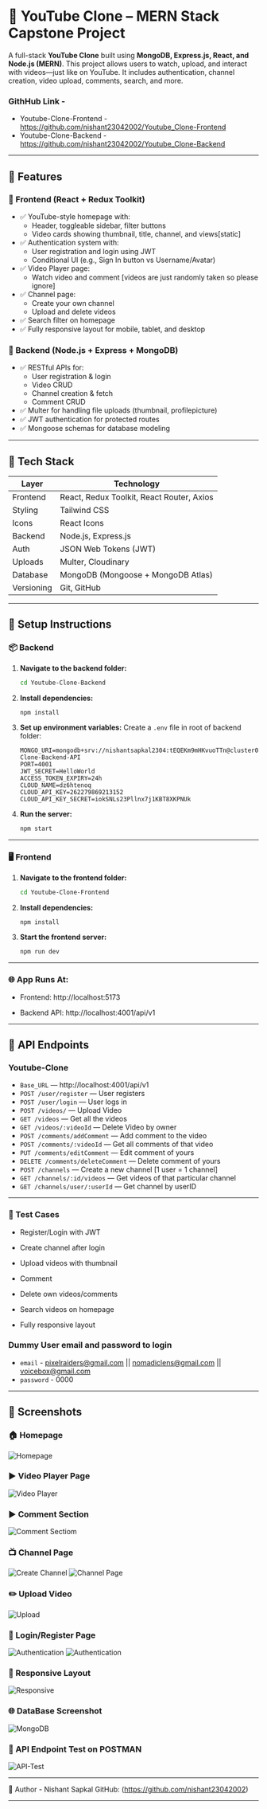 # 🎥 YouTube Clone – MERN Stack Capstone Project

A full-stack **YouTube Clone** built using **MongoDB, Express.js, React, and Node.js (MERN)**. This project allows users to watch, upload, and interact with videos—just like on YouTube. It includes authentication, channel creation, video upload, comments, search, and more.


### GithHub Link - 
- Youtube-Clone-Frontend - https://github.com/nishant23042002/Youtube_Clone-Frontend
- Youtube-Clone-Backend - https://github.com/nishant23042002/Youtube_Clone-Backend
---

## 🚀 Features

### 🔸 Frontend (React + Redux Toolkit)
- ✅ YouTube-style homepage with:
  - Header, toggleable sidebar, filter buttons
  - Video cards showing thumbnail, title, channel, and views[static]
- ✅ Authentication system with:
  - User registration and login using JWT
  - Conditional UI (e.g., Sign In button vs Username/Avatar)
- ✅ Video Player page:
  - Watch video and comment [videos are just randomly taken so please ignore]
- ✅ Channel page:
  - Create your own channel
  - Upload and delete videos
- ✅ Search filter on homepage
- ✅ Fully responsive layout for mobile, tablet, and desktop

### 🔸 Backend (Node.js + Express + MongoDB)
- ✅ RESTful APIs for:
  - User registration & login
  - Video CRUD
  - Channel creation & fetch
  - Comment CRUD
- ✅ Multer for handling file uploads (thumbnail, profilepicture)
- ✅ JWT authentication for protected routes
- ✅ Mongoose schemas for database modeling

---


## 🧰 Tech Stack

| Layer       | Technology                                  |
|-------------|---------------------------------------------|
| Frontend    | React, Redux Toolkit, React Router, Axios   |
| Styling     | Tailwind CSS                                |
| Icons       | React Icons                                 |
| Backend     | Node.js, Express.js                         |
| Auth        | JSON Web Tokens (JWT)                       |
| Uploads     | Multer, Cloudinary                          |
| Database    | MongoDB (Mongoose + MongoDB Atlas)          |
| Versioning  | Git, GitHub                                 |

---




## 🔧 Setup Instructions

### 📦 Backend

1. **Navigate to the backend folder:**
    ```bash
    cd Youtube-Clone-Backend
    ```

2. **Install dependencies:**
    ```bash
    npm install
    ```

3. **Set up environment variables:**
    Create a `.env` file in root of backend folder:
    ```.env
    MONGO_URI=mongodb+srv://nishantsapkal2304:tEQEKm9mHKvuoTTn@cluster0.opnffpy.mongodb.net/Youtube-Clone-Backend-API
    PORT=4001
    JWT_SECRET=HelloWorld
    ACCESS_TOKEN_EXPIRY=24h
    CLOUD_NAME=dz6htenoq
    CLOUD_API_KEY=262279869213152
    CLOUD_API_KEY_SECRET=iokSNLs23Pllnx7j1KBT8XKPNUk
    ```

4. **Run the server:**
    ```bash
    npm start
    ```

---

### 🖥️ Frontend

1. **Navigate to the frontend folder:**
    ```bash
    cd Youtube-Clone-Frontend
    ```

2. **Install dependencies:**
    ```bash
    npm install
    ```

3. **Start the frontend server:**
    ```bash
    npm run dev
    ```

---



### 🌐 App Runs At:
- Frontend: http://localhost:5173

- Backend API: http://localhost:4001/api/v1


---

## 📡 API Endpoints

###  Youtube-Clone
- `Base_URL` — http://localhost:4001/api/v1
- `POST /user/register` — User registers
- `POST /user/login` — User logs in
- `POST /videos/` — Upload Video
- `GET /videos` — Get all the videos
- `GET /videos/:videoId` — Delete Video by owner
- `POST /comments/addComment` — Add comment to the video
- `POST /comments/:videoId` — Get all comments of that video
- `PUT /comments/editComment` — Edit comment of yours
- `DELETE /comments/deleteComment` — Delete comment of yours
- `POST /channels` — Create a new channel [1 user = 1 channel]
- `GET /channels/:id/videos` — Get videos of that particular channel
- `GET /channels/user/:userId` — Get channel by userID


---


### 🧪 Test Cases
 - Register/Login with JWT

 - Create channel after login

 - Upload videos with thumbnail

 - Comment

 - Delete own videos/comments

 - Search videos on homepage

 - Fully responsive layout


### Dummy User email and password to login
 - `email` - pixelraiders@gmail.com  || nomadiclens@gmail.com || voicebox@gmail.com 
 - `password` - 0000


---




## 📁 Screenshots

### 🏠 Homepage
![Homepage](./screenshots/homepage.png)

### ▶️ Video Player Page
![Video Player](./screenshots/videoDetails.png)

### ▶️ Comment Section
![Comment Sectiom](./screenshots/commentSection.png)

### 📺 Channel Page
![Create Channel](./screenshots/createChannel.png)
![Channel Page](./screenshots/channelPage.png)

### ✏️ Upload Video
![Upload](./screenshots/upload%20video.png)

### 🔐 Login/Register Page
![Authentication](./screenshots/register.png)
![Authentication](./screenshots/login.png)

### 📱 Responsive Layout
![Responsive](./screenshots/responsive.png)

### 🌐 DataBase Screenshot
![MongoDB](./screenshots/responsive.png)

### 📱 API Endpoint Test on POSTMAN
![API-Test](./screenshots/API-Test.png)

---

🙋 Author - Nishant Sapkal
GitHub: (https://github.com/nishant23042002)


---

